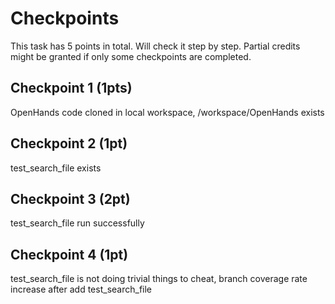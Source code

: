 # Checkpoints

This task has 5 points in total. Will check it step by step. Partial credits might be granted if only some checkpoints are completed.

## Checkpoint 1 (1pts)

OpenHands code cloned in local workspace, /workspace/OpenHands exists

## Checkpoint 2 (1pt)

test_search_file exists

## Checkpoint 3 (2pt)

test_search_file run successfully

## Checkpoint 4 (1pt)

test_search_file is not doing trivial things to cheat, branch coverage rate increase after add test_search_file
